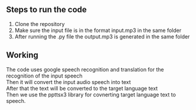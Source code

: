 ## Steps to run the code
1) Clone the repository<br/>
2) Make sure the input file is in the format input.mp3 in the same folder<br/>
3) After running the .py file the output.mp3 is generated in the same folder<br/>

## Working
The code uses google speech recognition and translation for the recognition of the input speech<br/>
Then it will convert the input audio speech into text<br/>
After that the text will be converted to the target language text<br/>
Then we use the ppttsx3 library for covnerting target language text to speech.<br/>
